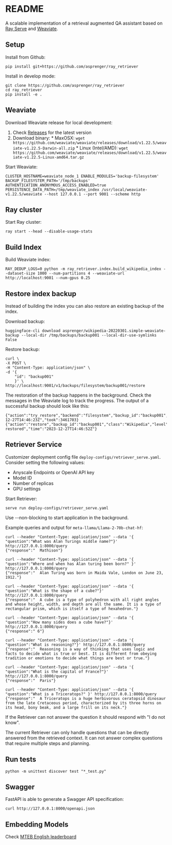 # README

A scalable implementation of a retrieval augmented QA assistant based on [Ray Serve](https://docs.ray.io/en/latest/serve/index.html) and [Weaviate](https://weaviate.io/).

## Setup

Install from Github:

    pip install git+https://github.com/asprenger/ray_retriever

Install in develop mode:

    git clone https://github.com/asprenger/ray_retriever
    cd ray_retriever
    pip install -e .

## Weaviate

Download Weaviate release for local development:

  1. Check [Releases](https://github.com/weaviate/weaviate/releases) for the latest version
  2. Download binary:
    * MaxOSX: `wget https://github.com/weaviate/weaviate/releases/download/v1.22.5/weaviate-v1.22.5-Darwin-all.zip`
    * Linux (Intel/AMD): `wget https://github.com/weaviate/weaviate/releases/download/v1.22.5/weaviate-v1.22.5-Linux-amd64.tar.gz`

Start Weaviate:

    CLUSTER_HOSTNAME=weaviate_node_1 ENABLE_MODULES='backup-filesystem' BACKUP_FILESYSTEM_PATH='/tmp/backups' AUTHENTICATION_ANONYMOUS_ACCESS_ENABLED=true PERSISTENCE_DATA_PATH=/tmp/weaviate_index /usr/local/weaviate-v1.22.5/weaviate --host 127.0.0.1 --port 9001 --scheme http

## Ray cluster

Start Ray cluster:

    ray start --head --disable-usage-stats

## Build Index

Build Weaviate index:

    RAY_DEDUP_LOGS=0 python -m ray_retriever.index.build_wikipedia_index --dataset-size 1000 --num-partitions 4 --weaviate-url http://localhost:9001 --num-gpus 0.25

## Restore index backup

Instead of building the index you can also restore an existing backup of the index.

Download backup:

    huggingface-cli download asprenger/wikipedia-20220301.simple-weaviate-backup --local-dir /tmp/backups/backup001 --local-dir-use-symlinks False

Restore backup:

    curl \
    -X POST \
    -H "Content-Type: application/json" \
    -d '{
        "id": "backup001"
        }' \
    http://localhost:9001/v1/backups/filesystem/backup001/restore

The restoration of the backup happens in the background. Check the messages in the Weaviate log to track the progress. The output of a successful backup should look like this:

    {"action":"try_restore","backend":"filesystem","backup_id":"backup001","level":"info","msg":"","time":"2023-12-27T14:46:23Z","took":3461703}
    {"action":"restore","backup_id":"backup001","class":"Wikipedia","level":"info","msg":"successfully restored","time":"2023-12-27T14:46:52Z"}


## Retriever Service

Customizer deployment config file `deploy-configs/retriever_serve.yaml`. Consider setting the following values:

 * Anyscale Endpoints or OpenAI API key
 * Model ID
 * Number of replicas
 * GPU settings

Start Retriever:

    serve run deploy-configs/retriever_serve.yaml

Use --non-blocking to start application in the background.

Example queries and output for `meta-llama/Llama-2-70b-chat-hf`:

    curl --header "Content-Type: application/json" --data '{ "question":"What was Alan Turings middle name?"}' http://127.0.0.1:8000/query
    {"response":"  Mathison"}

    curl --header "Content-Type: application/json" --data '{ "question":"Where and when has Alan turing been born?" }' http://127.0.0.1:8000/query
    {"response":"  Alan Turing was born in Maida Vale, London on June 23, 1912."}

    curl --header "Content-Type: application/json" --data '{ "question":"What is the shape of a cube?"}' http://127.0.0.1:8000/query
    {"response":"  A cube is a type of polyhedron with all right angles and whose height, width, and depth are all the same. It is a type of rectangular prism, which is itself a type of hexahedron."}

    curl --header "Content-Type: application/json" --data '{ "question":"How many sides does a cube have?"}' http://127.0.0.1:8000/query
    {"response":" 6"}

    curl --header "Content-Type: application/json" --data '{ "question":"What is reasoning?"}' http://127.0.0.1:8000/query
    {"response":"  Reasoning is a way of thinking that uses logic and facts to decide what is true or best. It is different from obeying tradition or emotions to decide what things are best or true."}

    curl --header "Content-Type: application/json" --data '{ "question":"What is the capital of France?"}' http://127.0.0.1:8000/query
    {"response":"  Paris"}

    curl --header "Content-Type: application/json" --data '{ "question":"What is a Triceratops?" }' http://127.0.0.1:8000/query
    {"response":"  A Triceratops is a huge herbivorous ceratopsid dinosaur from the late Cretaceous period, characterized by its three horns on its head, bony beak, and a large frill on its neck."}

If the Retriever can not answer the question it should respond with "I do not know".

The current Retriever can only handle questions that can be directly answered from the retrieved context. It can not answer
complex questions that require multiple steps and planning.

## Run tests

    python -m unittest discover test "*_test.py"

## Swagger

FastAPI is able to generate a Swagger API specification:

    curl http://127.0.0.1:8000/openapi.json

## Embedding Models

Check [MTEB English leaderboard](https://huggingface.co/spaces/mteb/leaderboard)